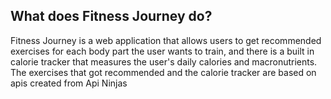 ## What does Fitness Journey do?
Fitness Journey is a web application that allows users to get recommended exercises for each body part the user wants to train, and there is a built in calorie tracker that measures the user's daily calories and macronutrients. The exercises that got recommended and the calorie tracker are based on apis created from Api Ninjas
